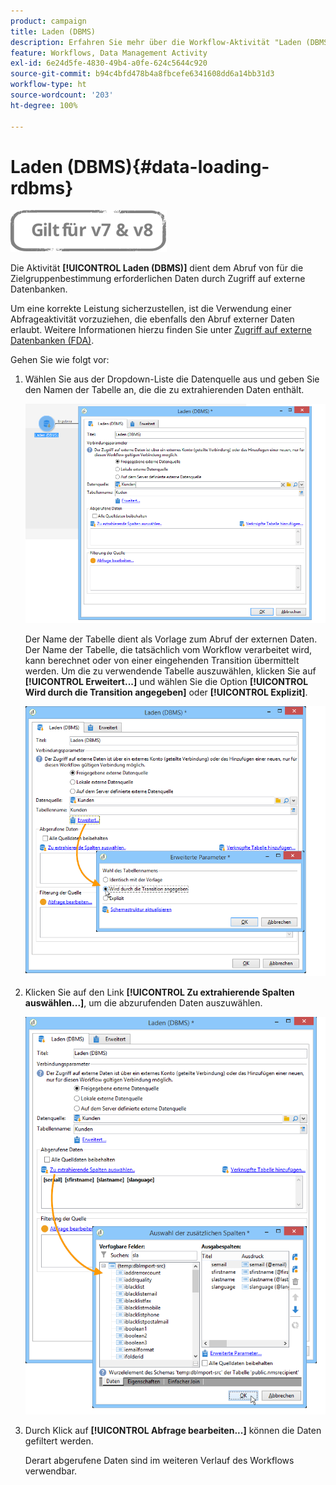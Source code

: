 ```yaml
---
product: campaign
title: Laden (DBMS)
description: Erfahren Sie mehr über die Workflow-Aktivität "Laden (DBMS)".
feature: Workflows, Data Management Activity
exl-id: 6e24d5fe-4830-49b4-a0fe-624c5644c920
source-git-commit: b94c4bfd478b4a8fbcefe6341608dd6a14bb31d3
workflow-type: ht
source-wordcount: '203'
ht-degree: 100%

---
```


# Laden (DBMS){#data-loading-rdbms}

![](../../assets/common.svg)

Die Aktivität **[!UICONTROL Laden (DBMS)]** dient dem Abruf von für die Zielgruppenbestimmung erforderlichen Daten durch Zugriff auf externe Datenbanken.

Um eine korrekte Leistung sicherzustellen, ist die Verwendung einer Abfrageaktivität vorzuziehen, die ebenfalls den Abruf externer Daten erlaubt. Weitere Informationen hierzu finden Sie unter [Zugriff auf externe Datenbanken (FDA)](accessing-an-external-database--fda-.md).

Gehen Sie wie folgt vor:

1. Wählen Sie aus der Dropdown-Liste die Datenquelle aus und geben Sie den Namen der Tabelle an, die die zu extrahierenden Daten enthält.

   ![](assets/s_advuser_wf_sgbd_sample_1.png)

   Der Name der Tabelle dient als Vorlage zum Abruf der externen Daten. Der Name der Tabelle, die tatsächlich vom Workflow verarbeitet wird, kann berechnet oder von einer eingehenden Transition übermittelt werden. Um die zu verwendende Tabelle auszuwählen, klicken Sie auf **[!UICONTROL Erweitert...]** und wählen Sie die Option **[!UICONTROL Wird durch die Transition angegeben]** oder **[!UICONTROL Explizit]**.

   ![](assets/s_advuser_wf_sgbd_sample_5.png)

1. Klicken Sie auf den Link **[!UICONTROL Zu extrahierende Spalten auswählen...]**, um die abzurufenden Daten auszuwählen.

   ![](assets/s_advuser_wf_sgbd_sample_2.png)

1. Durch Klick auf **[!UICONTROL Abfrage bearbeiten...]** können die Daten gefiltert werden.

   Derart abgerufene Daten sind im weiteren Verlauf des Workflows verwendbar.
